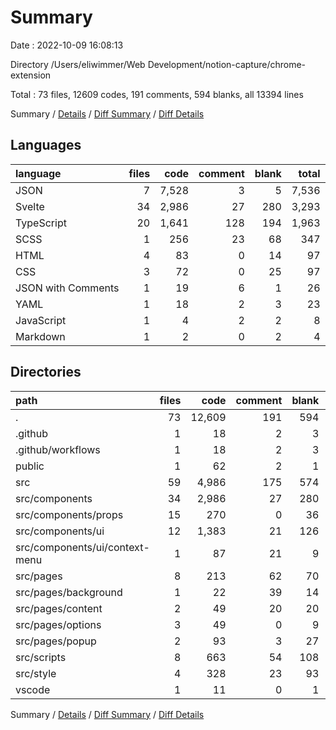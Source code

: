 # Summary

Date : 2022-10-09 16:08:13

Directory /Users/eliwimmer/Web Development/notion-capture/chrome-extension

Total : 73 files,  12609 codes, 191 comments, 594 blanks, all 13394 lines

Summary / [Details](details.md) / [Diff Summary](diff.md) / [Diff Details](diff-details.md)

## Languages
| language | files | code | comment | blank | total |
| :--- | ---: | ---: | ---: | ---: | ---: |
| JSON | 7 | 7,528 | 3 | 5 | 7,536 |
| Svelte | 34 | 2,986 | 27 | 280 | 3,293 |
| TypeScript | 20 | 1,641 | 128 | 194 | 1,963 |
| SCSS | 1 | 256 | 23 | 68 | 347 |
| HTML | 4 | 83 | 0 | 14 | 97 |
| CSS | 3 | 72 | 0 | 25 | 97 |
| JSON with Comments | 1 | 19 | 6 | 1 | 26 |
| YAML | 1 | 18 | 2 | 3 | 23 |
| JavaScript | 1 | 4 | 2 | 2 | 8 |
| Markdown | 1 | 2 | 0 | 2 | 4 |

## Directories
| path | files | code | comment | blank | total |
| :--- | ---: | ---: | ---: | ---: | ---: |
| . | 73 | 12,609 | 191 | 594 | 13,394 |
| .github | 1 | 18 | 2 | 3 | 23 |
| .github/workflows | 1 | 18 | 2 | 3 | 23 |
| public | 1 | 62 | 2 | 1 | 65 |
| src | 59 | 4,986 | 175 | 574 | 5,735 |
| src/components | 34 | 2,986 | 27 | 280 | 3,293 |
| src/components/props | 15 | 270 | 0 | 36 | 306 |
| src/components/ui | 12 | 1,383 | 21 | 126 | 1,530 |
| src/components/ui/context-menu | 1 | 87 | 21 | 9 | 117 |
| src/pages | 8 | 213 | 62 | 70 | 345 |
| src/pages/background | 1 | 22 | 39 | 14 | 75 |
| src/pages/content | 2 | 49 | 20 | 20 | 89 |
| src/pages/options | 3 | 49 | 0 | 9 | 58 |
| src/pages/popup | 2 | 93 | 3 | 27 | 123 |
| src/scripts | 8 | 663 | 54 | 108 | 825 |
| src/style | 4 | 328 | 23 | 93 | 444 |
| vscode | 1 | 11 | 0 | 1 | 12 |

Summary / [Details](details.md) / [Diff Summary](diff.md) / [Diff Details](diff-details.md)
